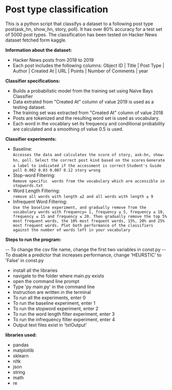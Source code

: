 # Post type classification

This is a python script that classifys a dataset to a following post type post(ask_hn, show_hn, story, poll). It has over 80% accuracy for a test set of 5000 post types.
The classification has been tested on Hacker News dataset fetched form kaggle.

**Information about the dataset:**
- Hacker News posts from 2018 to 2019 
- Each post includes the following columns:
 Object ID | Title | Post Type | Author | Created At | URL | Points | Number of  Comments | year

**Classifier specifications:**
- Builds a probabilistic model from the training set using Naïve Bays Classifier
- Data extrated from "Created At" column of value 2019 is used as a testing dataset.
- The training set was extracted from "Created At" column of value 2018
- Posts are tokenized and the resulting word set is used as vocabulary.
- Each word in the vocablary set its frequency and conditional probability are calculated and a smoothing of value 0.5 is used.

**Classifier experiments:**
- Baseline:  
`Accesses the data and calculates the score of story, ask-hn, show-hn, poll.`
`Select the correct post kind based on the scores`
`Generate a label to indicated if the accessment is correct`
`Student's Guide poll 0.002 0.03 0.007 0.12 story wrong`
- Stop-word Filtering:  
`Remove specific  words from the vocabulary which are accessible in stopwords.txt`
- Word Length Filtering:  
`remove all words with length ≤2 and all words with length ≥ 9`
- Infrequent Word Filtering:  
`Use the baseline experiment, and gradually remove from the vocabulary words with frequency= 1, frequency ≤ 5, frequency ≤ 10, frequency ≤ 15 and frequency ≤ 20. Then gradually remove the top 5% most frequent words, the 10% most frequent words, 15%, 20% and 25% most frequent words. Plot both performance of the classifiers against the number of words left in your vocabulary`

**Steps to run the program:**

-- To change the csv file name, change the first two variables in const.py
-- To disable a predictor that increases performance, change 'HEURSTIC' to 'False'
in const.py

- install all the libraries
- navigate to the folder where main.py exists
- open the command line prompt
- Type 'py main.py' in the command line
- Instruction are written in the terminal
- To run all the experiments, enter 0
- To run the baseline experiment, enter 1
- To run the stopword experiment, enter 2
- To run the word length filter experiment, enter 3
- To run the infrequency filter experiment, enter 4
- Output text files exist in 'txtOutput'

**libraries used:**  
- pandas  
- matplotlib  
- sklearn  
- nltk  
- json  
- string  
- math  
- re  
